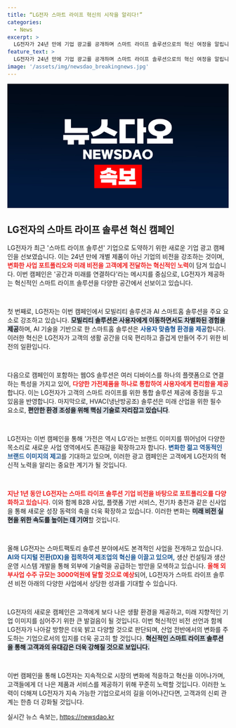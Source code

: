 ```yaml
---
title: “LG전자 스마트 라이프 혁신의 시작을 알리다!”
categories:
  - News
excerpt: >
  LG전자가 24년 만에 기업 광고를 공개하며 스마트 라이프 솔루션으로의 혁신 여정을 알립니다. 모빌리티, AI 스마트홈, HVAC 솔루션 등 다양한 사업을 포괄하는 이 캠페인에서 변화를 주도하는 LG의 미래 비전을 확인해 보세요!
feature_text: >
  LG전자가 24년 만에 기업 광고를 공개하며 스마트 라이프 솔루션으로의 혁신 여정을 알립니다. 모빌리티, AI 스마트홈, HVAC 솔루션 등 다양한 사업을 포괄하는 이 캠페인에서 변화를 주도하는 LG의 미래 비전을 확인해 보세요!
image: '/assets/img/newsdao_breakingnews.jpg'
---
```


<p><img src="/assets/img/newsdao_breakingnews.jpg" alt="cryptoinkorea 속보" /></p>

<h2 data-ke-size="size26">LG전자의 스마트 라이프 솔루션 혁신 캠페인</h2>

<p>LG전자가 최근 '스마트 라이프 솔루션' 기업으로 도약하기 위한 새로운 기업 광고 캠페인을 선보였습니다. 이는 24년 만에 개별 제품이 아닌 기업의 비전을 강조하는 것이며, <b><span style="color: #ee2323;">변화한 사업 포트폴리오와 미래 비전을 고객에게 전달하는 혁신적인 노력</span></b>이 담겨 있습니다. 이번 캠페인은 '공간과 미래를 연결하다'라는 메시지를 중심으로, LG전자가 제공하는 혁신적인 스마트 라이프 솔루션을 다양한 공간에서 선보이고 있습니다. </p>

<p data-ke-size="size16">&nbsp;</p>

<p>첫 번째로, LG전자는 이번 캠페인에서 모빌리티 솔루션과 AI 스마트홈 솔루션을 주요 요소로 강조하고 있습니다. <b><span style="background-color: #21538527;">모빌리티 솔루션은 사용자에게 이동하면서도 차별화된 경험을 제공</span></b>하며, AI 기술을 기반으로 한 스마트홈 솔루션은 <b><span style="color: #1a5490;">사용자 맞춤형 환경을 제공</span></b>합니다. 이러한 혁신은 LG전자가 고객의 생활 공간을 더욱 편리하고 즐겁게 만들어 주기 위한 비전의 일환입니다. </p>

<p data-ke-size="size16">&nbsp;</p>

<p>다음으로 캠페인이 포함하는 웹OS 솔루션은 여러 디바이스를 하나의 플랫폼으로 연결하는 특성을 가지고 있어, <b><span style="color: #ee2323;">다양한 가전제품을 하나로 통합하여 사용자에게 편리함을 제공</span></b>합니다. 이는 LG전자가 고객의 스마트 라이프를 위한 통합 솔루션 제공에 중점을 두고 있음을 반영합니다. 마지막으로, HVAC(냉난방공조) 솔루션은 미래 산업을 위한 필수 요소로, <b><span style="background-color: #21538527;">편안한 환경 조성을 위해 핵심 기술로 자리잡고 있습니다</span></b>.</p>

<p data-ke-size="size16">&nbsp;</p>

<p>LG전자는 이번 캠페인을 통해 '가전은 역시 LG'라는 브랜드 이미지를 뛰어넘어 다양한 목소리로 새로운 사업 영역에서도 존재감을 확장하고자 합니다. <b><span style="color: #1a5490;">변화한 젊고 역동적인 브랜드 이미지의 제고</span></b>를 기대하고 있으며, 이러한 광고 캠페인은 고객에게 LG전자의 혁신적 노력을 알리는 중요한 계기가 될 것입니다.</p>

<p data-ke-size="size16">&nbsp;</p>

<p><b><span style="color: #ee2323;">지난 1년 동안 LG전자는 스마트 라이프 솔루션 기업 비전을 바탕으로 포트폴리오를 다양화하고 있습니다.</span></b> 이와 함께 B2B 사업, 플랫폼 기반 서비스, 전기차 충전과 같은 신사업을 통해 새로운 성장 동력의 축을 더욱 확장하고 있습니다. 이러한 변화는 <b><span style="background-color: #21538527;">미래 비전 실현을 위한 속도를 높이는 데 기여</span></b>할 것입니다.</p>

<p data-ke-size="size16">&nbsp;</p>

<p>올해 LG전자는 스마트팩토리 솔루션 분야에서도 본격적인 사업을 전개하고 있습니다. <b><span style="color: #1a5490;">AI와 디지털 전환(DX)을 접목하여 제조업의 혁신을 이끌고 있으며,</span></b> 생산 컨설팅과 생산 운영 시스템 개발을 통해 외부에 기술력을 공급하는 방안을 모색하고 있습니다. <b><span style="color: #ee2323;">올해 외부사업 수주 규모는 3000억원에 달할 것으로 예상</span></b>되어, LG전자가 스마트 라이프 솔루션 비전 아래의 다양한 사업에서 상당한 성과를 기대할 수 있습니다.</p>

<p data-ke-size="size16">&nbsp;</p>

<p>LG전자의 새로운 캠페인은 고객에게 보다 나은 생활 환경을 제공하고, 미래 지향적인 기업 이미지를 심어주기 위한 큰 발걸음이 될 것입니다. 이번 혁신적인 비전 선언과 함께 LG전자가 나아갈 방향은 더욱 밝고 다양할 것으로 판단되며, 산업 전반에서의 변화를 주도하는 기업으로서의 입지를 더욱 공고히 할 것입니다. <b><span style="background-color: #21538527;">혁신적인 스마트 라이프 솔루션을 통해 고객과의 유대감은 더욱 강해질 것으로 보입니다.</span></b> </p>

<p data-ke-size="size16">&nbsp;</p>

<p>이번 캠페인을 통해 LG전자는 지속적으로 시장의 변화에 적응하고 혁신을 이어나가며, 고객들에게 더 나은 제품과 서비스를 제공하기 위해 꾸준히 노력할 것입니다. 이러한 노력이 더해져 LG전자가 지속 가능한 기업으로서의 길을 이어나간다면, 고객과의 신뢰 관계는 한층 더 강화될 것입니다.</p>
실시간 뉴스 속보는, <a href="https://newsdao.kr" rel="dofollow">https://newsdao.kr</a>


